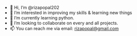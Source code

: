 - 👋 Hi, I’m @rizapopal202
- 👀 I’m interested in improving my skills & learning new things
- 🌱 I’m currently learning python.
- 💞️ I’m looking to collaborate on every and all projects.
- 📫 You can reach me via email: rizapopal@gmail.com

<!---
rizapopal202/rizapopal202 is a ✨ special ✨ repository because its `README.md` (this file) appears on your GitHub profile.
You can click the Preview link to take a look at your changes.
--->
